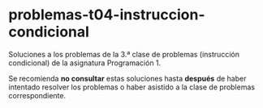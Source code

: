 # problemas-t04-instruccion-condicional
 Soluciones a los problemas de la 3.ª clase de problemas (instrucción condicional) de la asignatura Programación 1.
 
 Se recomienda **no consultar** estas soluciones hasta **después** de haber intentado resolver los problemas o haber
 asistido a la clase de problemas correspondiente.
